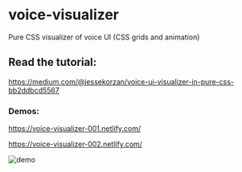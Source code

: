 # voice-visualizer
Pure CSS visualizer of voice UI (CSS grids and animation)

## Read the tutorial: 
https://medium.com/@jessekorzan/voice-ui-visualizer-in-pure-css-bb2ddbcd5567

### Demos:

https://voice-visualizer-001.netlify.com/ 

https://voice-visualizer-002.netlify.com/


![demo](https://cl.ly/351c566495c7/example.gif)
